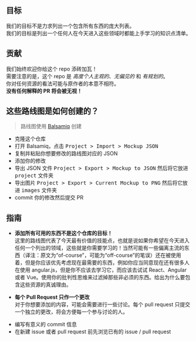 ## 目标

我们的目标不是力求列出一个包含所有东西的庞大列表。  
我们的目标是列出一个任何人在今天进入这些领域时都能上手学习的知识点清单。

## 贡献

我们始终欢迎你给这个 repo 添砖加瓦！  
需要注意的是，这个 repo 是 *高度个人主观的*、*无偏见的* 和 *有规划的*。  
你对任何资源的看法可能与原作者的本意不相符。  
**没有任何解释的 PR 将会被无视！**

## 这些路线图是如何创建的？

> 路线图使用 [Balsamiq](https://balsamiq.com/download/) 创建

* 克隆这个仓库
* 打开 Balsamiq，点击 <kbd>Project > Import > Mockup JSON</kbd>
* 复制并粘贴你想要修改的路线图对应的 JSON
* 添加你的修改
* 导出 JSON 文件 <kbd>Project > Export > Mockup to JSON</kbd> 然后将它放进 <kbd>project</kbd> 文件夹
* 导出图片 <kbd>Project > Export > Current Mockup to PNG</kbd> 然后将它放进 <kbd>images</kbd> 文件夹
* commit 你的修改然后提交 PR

## 指南

- <p><strong>添加所有可用的东西不是这个仓库的目标！</strong><br> 
  这里的路线图代表了今天最有价值的技能点，也就是说如果你希望在今天进入任何一个列出的领域，这些就是你需要学习的！当然可能有一些偏离主流的东西（译注：原文为“of-course”，可能为“off-course”的笔误）还在被使用着，但是你应该优先考虑现在最需要的东西，例如你应当同意现在还有很多人在使用 angular.js，但是你不应该去学习它，而应该去试试 React、Angular 或者 Vue。使用你的批判性思维来过滤掉那些非必须的东西。给出为什么要包含这些资源的真诚理由。</p>
- <p><strong>每个 Pull Request 只作一个更改</strong><br>
  对于你想要添加的内容，可能会需要进行一些讨论。每个 pull request 只提交一个独立的更改，将会方便每一个参与讨论的人。</p>
- 编写有意义的 commit 信息
- 在新建 issue 或者 pull request 前先浏览已有的 issue / pull request
